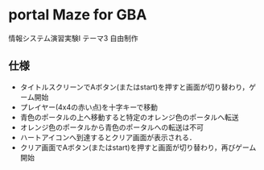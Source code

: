  # portal Maze for GBA
情報システム演習実験I テーマ3 自由制作

## 仕様
- タイトルスクリーンでAボタン(またはstart)を押すと画面が切り替わり，ゲーム開始
- プレイヤー(4x4の赤い点)を十字キーで移動
- 青色のポータルの上へ移動すると特定のオレンジ色のポータルへ転送
- オレンジ色のポータルから青色のポータルへの転送は不可
- ハートアイコンへ到達するとクリア画面が表示される．
- クリア画面でAボタン(またはstart)を押すと画面が切り替わり，再びゲーム開始
